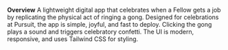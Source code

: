 **Overview**
A lightweight digital app that celebrates when a Fellow gets a job by replicating the physical act of ringing a gong. Designed for celebrations at Pursuit, the app is simple, joyful, and fast to deploy. Clicking the gong plays a sound and triggers celebratory confetti. The UI is modern, responsive, and uses Tailwind CSS for styling.
